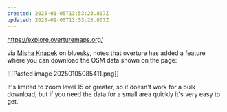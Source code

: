 ```yaml
---
created: 2025-01-05T13:53:23.807Z
updated: 2025-01-05T13:53:23.807Z
---
```

https://explore.overturemaps.org/

via [Misha Knapek](https://bsky.app/profile/miskaknapek.bsky.social/post/3leyh5fjp422b) on bluesky, notes that overture has added a feature where you can download the OSM data shown on the page:

![[Pasted image 20250105085411.png]]

It's limited to zoom level 15 or greater, so it doesn't work for a bulk download, but if you need the data for a small area quickly it's very easy to get.